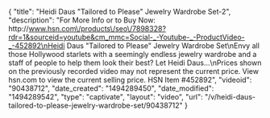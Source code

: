 {
    "title": "Heidi Daus \"Tailored to Please\" Jewelry Wardrobe Set-2",
    "description": "For More Info or to Buy Now: http:\/\/www.hsn.com\/products\/seo\/7898328?rdr=1&sourceid=youtube&cm_mmc=Social-_-Youtube-_-ProductVideo-_-452892\nHeidi Daus \"Tailored to Please\" Jewelry Wardrobe Set\nEnvy all those Hollywood starlets with a seemingly endless jewelry wardrobe and a staff of people to help them look their best? Let Heidi Daus...\nPrices shown on the previously recorded video may not represent the current price.  View hsn.com to view the current selling price. HSN Item #452892",
    "videoid": "90438712",
    "date_created": "1494289450",
    "date_modified": "1494289542",
    "type": "captivate",
    "layout": "video",
    "url": "\/v\/heidi-daus-tailored-to-please-jewelry-wardrobe-set\/90438712"
}